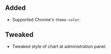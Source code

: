 ## Added

- Supported Chrome's `theme-color`.

## Tweaked

- Tweaked style of chart at administration panel.

